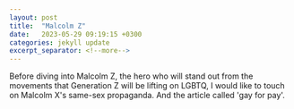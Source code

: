 ```yaml
---
layout: post
title:  "Malcolm Z"
date:   2023-05-29 09:19:15 +0300
categories: jekyll update
excerpt_separator: <!--more-->
---
```



Before diving into Malcolm Z, the hero who will stand out from the movements that Generation Z will be lifting on LGBTQ, I would like to touch on Malcolm X's same-sex propaganda. And the article called 'gay for pay'.

